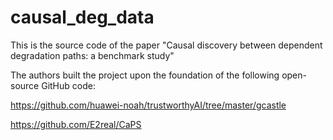 # causal_deg_data

This is the source code of the paper "Causal discovery between dependent degradation paths: a benchmark study"

The authors built the project upon the foundation of the following open-source GitHub code:

https://github.com/huawei-noah/trustworthyAI/tree/master/gcastle

https://github.com/E2real/CaPS

